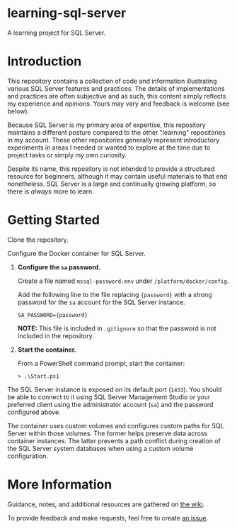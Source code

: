 # learning-sql-server

A learning project for SQL Server.

# Introduction

This repository contains a collection of code and information illustrating various SQL Server features and practices. The details of implementations and practices are often subjective and as such, this content simply reflects my experience and opinions. Yours may vary and feedback is welcome (see below).

Because SQL Server is my primary area of expertise, this repository maintains a different posture compared to the other "learning" repositories in my account. These other repositories generally represent introductory experiments in areas I needed or wanted to explore at the time due to project tasks or simply my own curiosity.

Despite its name, this repository is not intended to provide a structured resource for beginners, although it may contain useful materials to that end nonetheless. SQL Server is a large and continually growing platform, so there is *always* more to learn.

# Getting Started

Clone the repository.

Configure the Docker container for SQL Server.

1. **Configure the `sa` password.**

    Create a file named `mssql-password.env` under `/platform/docker/config`.

    Add the following line to the file replacing `{password}` with a strong password for the `sa` account for the SQL Server instance.

    ```
    SA_PASSWORD={password}
    ```

    **NOTE:** This file is included in `.gitignore` so that the password is not included in the repository.

1. **Start the container.**

    From a PowerShell command prompt, start the container:

    ```
    > .\Start.ps1
    ```

The SQL Server instance is exposed on its default port (`1433`). You should be able to connect to it using SQL Server Management Studio or your preferred client using the administrator account (`sa`) and the password configured above.

The container uses custom volumes and configures custom paths for SQL Server within those volumes. The former helps preserve data across container instances. The latter prevents a path conflict during creation of the SQL Server system databases when using a custom volume configuration.

# More Information

Guidance, notes, and additional resources are gathered on [the wiki](../../wiki).

To provide feedback and make requests, feel free to create [an issue](../../issues).

